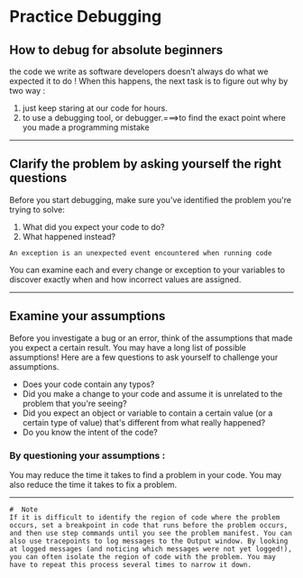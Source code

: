 # Practice Debugging
## How to debug for absolute beginners

the code we write as software developers doesn’t always do what we expected it to do ! When this happens,  the next task is to figure out why
by two way : 

1. just keep staring at our code for hours. 
2.  to use a debugging tool, or debugger.===>to find the exact point where you made a programming mistake
--------------------------------------
## Clarify the problem by asking yourself the right questions
Before you start debugging, make sure you've identified the problem you're trying to solve:
1. What did you expect your code to do?
2. What happened instead?
```
An exception is an unexpected event encountered when running code
```
You can examine each and every change or exception to your variables to discover exactly when and how incorrect values are assigned.

--------------------------------------------
## Examine your assumptions
Before you investigate a bug or an error, think of the assumptions that made you expect a certain result.
You may have a long list of possible assumptions! Here are a few questions to ask yourself to challenge your assumptions.

- Does your code contain any typos? 
- Did you make a change to your code and assume it is unrelated to the problem that you're seeing?
- Did you expect an object or variable to contain a certain value (or a certain type of value) that's different from what really happened?
- Do you know the intent of the code?

### By questioning your assumptions :
You may reduce the time it takes to find a problem in your code. You may also reduce the time it takes to fix a problem.

-----------------------------------------
```
#  Note
If it is difficult to identify the region of code where the problem occurs, set a breakpoint in code that runs before the problem occurs, and then use step commands until you see the problem manifest. You can also use tracepoints to log messages to the Output window. By looking at logged messages (and noticing which messages were not yet logged!), you can often isolate the region of code with the problem. You may have to repeat this process several times to narrow it down.
```



